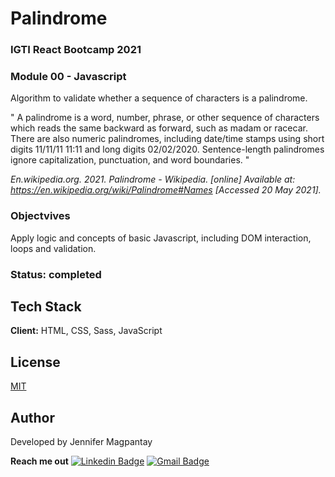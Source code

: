 # Palindrome

### IGTI React Bootcamp 2021

### Module 00 - Javascript

Algorithm to validate whether a sequence of characters is a palindrome.

" A palindrome is a word, number, phrase, or other sequence of characters which reads the same backward as forward, such as madam or racecar. There are also numeric palindromes, including date/time stamps using short digits 11/11/11 11:11 and long digits 02/02/2020. Sentence-length palindromes ignore capitalization, punctuation, and word boundaries. "

*En.wikipedia.org. 2021. Palindrome - Wikipedia. [online] Available at: <https://en.wikipedia.org/wiki/Palindrome#Names> [Accessed 20 May 2021].*


### Objectvives

Apply logic and concepts of basic Javascript, including DOM interaction, loops and validation. 

### Status: completed

## Tech Stack

**Client:** HTML, CSS, Sass, JavaScript

## License

[MIT](https://choosealicense.com/licenses/mit/)

    
## Author

Developed by Jennifer Magpantay 

**Reach me out** 
[![Linkedin Badge](https://img.shields.io/badge/-Jennifer-blue?style=flat-square&logo=Linkedin&logoColor=white&link=https://www.linkedin.com/in/jennifermagpantay/)](https://www.linkedin.com/in/jennifermagpantay/) [![Gmail Badge](https://img.shields.io/badge/-jennifer.magpantay@gmail.com-c14438?style=flat-square&logo=Gmail&logoColor=white&link=mailto:jennifer.magpantay@gmail.com)](mailto:jennifer.magpantay@gmail.com)